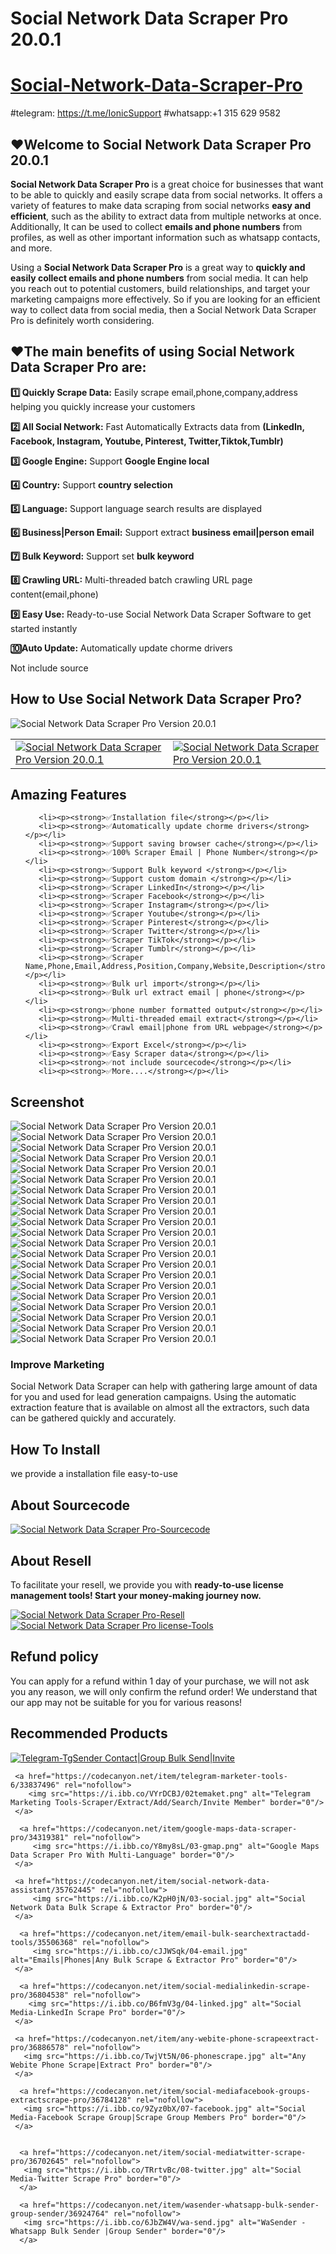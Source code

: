 # Social Network Data Scraper Pro 20.0.1
# <a href="https://codecanyon.net/item/social-network-data-scraper-pro/34467442" rel="_blank"> Social-Network-Data-Scraper-Pro</a>

#telegram: https://t.me/IonicSupport
#whatsapp:+1 315 629 9582
    
<h2><strong>❤️Welcome to Social Network Data Scraper Pro 20.0.1</strong></h2>
<p> <strong>Social Network Data Scraper Pro </strong> is a great choice for businesses that want to be able to quickly and easily 
scrape data from social networks. It offers a variety of features to make data scraping from social networks <strong>easy and efficient</strong>,
 such as the ability to extract data from multiple networks at once.
 Additionally,  It can be used to collect <strong>emails and phone numbers</strong> from profiles, as well as other important information 
 such as whatsapp contacts, and more.</p>
 
  <p>Using a <strong>Social Network Data Scraper Pro</strong> is a great way to <strong>quickly and easily collect emails and phone numbers</strong> from social media.
 It can help you reach out to potential customers, build relationships, and target your marketing campaigns more effectively. 
 So if you are looking for an efficient way to collect data from social media, then a Social Network Data Scraper Pro is definitely 
 worth considering. </p>
 
 
 <h2><strong>❤️The main benefits of using Social Network Data Scraper Pro are:</strong></h2>
<p><strong>1️⃣ Quickly Scrape Data:</strong> Easily scrape email,phone,company,address helping you quickly increase your customers</p>
<p><strong>2️⃣ All Social Network:</strong> Fast Automatically Extracts data from <strong>(LinkedIn, Facebook, Instagram, Youtube, Pinterest, Twitter,Tiktok,Tumblr)</strong></p>
<p><strong>3️⃣ Google Engine:</strong> Support <strong>Google Engine local</strong></p>
<p><strong>4️⃣ Country:</strong> Support <strong>country selection</strong></p>
<p><strong>5️⃣ Language:</strong> Support language search results are displayed</p>
<p><strong>6️⃣ Business|Person Email:</strong> Support extract <strong>business email|person email</strong></p>
<p><strong>7️⃣ Bulk Keyword:</strong> Support set <strong>bulk keyword</strong></p>
<p><strong>8️⃣ Crawling URL:</strong> Multi-threaded batch crawling URL page content(email,phone)</p>
<p><strong>9️⃣ Easy Use:</strong> Ready-to-use Social Network Data Scraper Software to get started instantly</p>
<p><strong>🔟Auto Update:</strong> Automatically update chorme drivers</p>
<p>Not include source</p>


<h2><strong>How to Use Social Network Data Scraper Pro?</strong></h2>
<img src="https://i.ibb.co/xzxBQWw/ytbdemo.png" alt="Social Network Data Scraper Pro Version 20.0.1" />
<table>
<tr>
   <td>
     <a href="https://youtu.be/z3mlqab_7fc">
       <img src="https://i.ibb.co/m8FpbgF/watch1.png" alt="Social Network Data Scraper Pro Version 20.0.1" border="0"></a>
  </td>
   <td>
        <a href="https://youtu.be/xP2roM5Wz7I">
      <img src="https://i.ibb.co/jkRbCct/watch2.png" alt="Social Network Data Scraper Pro Version 20.0.1" border="0"></a>
   </td>
</tr>
</table>

<h2><strong> Amazing Features</strong></h2>
<ul>

       <li><p><strong>✅Installation file</strong></p></li>
	   <li><p><strong>✅Automatically update chorme drivers</strong></p></li>
	   <li><p><strong>✅Support saving browser cache</strong></p></li>
       <li><p><strong>✅100% Scraper Email | Phone Number</strong></p></li>
	   <li><p><strong>✅Support Bulk keyword </strong></p></li>
	   <li><p><strong>✅Support custom domain </strong></p></li>
       <li><p><strong>✅Scraper LinkedIn</strong></p></li>
	   <li><p><strong>✅Scraper Facebook</strong></p></li>
	   <li><p><strong>✅Scraper Instagram</strong></p></li>
	   <li><p><strong>✅Scraper Youtube</strong></p></li>
	   <li><p><strong>✅Scraper Pinterest</strong></p></li>
	   <li><p><strong>✅Scraper Twitter</strong></p></li>
	   <li><p><strong>✅Scraper TikTok</strong></p></li>
	   <li><p><strong>✅Scraper Tumblr</strong></p></li>
	   <li><p><strong>✅Scraper Name,Phone,Email,Address,Position,Company,Website,Description</strong></p></li>
	   <li><p><strong>✅Bulk url import</strong></p></li>
	   <li><p><strong>✅Bulk url extract email | phone</strong></p></li>
	   <li><p><strong>✅phone number formatted output</strong></p></li>
	   <li><p><strong>✅Multi-threaded email extract</strong></p></li>
	   <li><p><strong>✅Crawl email|phone from URL webpage</strong></p></li>
	   <li><p><strong>✅Export Excel</strong></p></li>
	   <li><p><strong>✅Easy Scraper data</strong></p></li>
	   <li><p><strong>✅not include sourcecode</strong></p></li>
	   <li><p><strong>✅More....</strong></p></li>
</ul>

<h2><strong>Screenshot</strong></h2>
<img src="https://i.ibb.co/QrYxcfH/01.png" alt="Social Network Data Scraper Pro Version 20.0.1" border="0"/>
<img src="https://i.ibb.co/cT2tVQZ/02.png" alt="Social Network Data Scraper Pro Version 20.0.1" border="0"/>
<img src="https://i.ibb.co/1J9bnvb/03.png" alt="Social Network Data Scraper Pro Version 20.0.1" border="0"/>
<img src="https://i.ibb.co/Phmvx4t/04.png" alt="Social Network Data Scraper Pro Version 20.0.1" border="0"/>
<img src="https://i.ibb.co/x7D6gML/05.png" alt="Social Network Data Scraper Pro Version 20.0.1" border="0"/>
<img src="https://i.ibb.co/8ctVBK4/06.png" alt="Social Network Data Scraper Pro Version 20.0.1" border="0"/>
<img src="https://i.ibb.co/59ZmtsG/07.png" alt="Social Network Data Scraper Pro Version 20.0.1" border="0"/>
<img src="https://i.ibb.co/HrNcb8b/08.png" alt="Social Network Data Scraper Pro Version 20.0.1" border="0"/>
<img src="https://i.ibb.co/p1Hz5rn/09.png" alt="Social Network Data Scraper Pro Version 20.0.1" border="0"/>
<img src="https://i.ibb.co/N2GvnMv/10.png" alt="Social Network Data Scraper Pro Version 20.0.1" border="0"/>
<img src="https://i.ibb.co/TRc4Fpt/11.png" alt="Social Network Data Scraper Pro Version 20.0.1" border="0"/>
<img src="https://i.ibb.co/XtkJKk3/12.png" alt="Social Network Data Scraper Pro Version 20.0.1" border="0"/>
<img src="https://i.ibb.co/v1Q4M5w/13.png" alt="Social Network Data Scraper Pro Version 20.0.1" border="0"/>
<img src="https://i.ibb.co/TK3HQ77/14.png" alt="Social Network Data Scraper Pro Version 20.0.1" border="0"/>
<img src="https://i.ibb.co/cvNwgj8/15.png" alt="Social Network Data Scraper Pro Version 20.0.1" border="0"/>
<img src="https://i.ibb.co/YQpmdG1/16.png" alt="Social Network Data Scraper Pro Version 20.0.1" border="0"/>
<img src="https://i.ibb.co/3f5LHM7/17.png" alt="Social Network Data Scraper Pro Version 20.0.1" border="0"/>
<img src="https://i.ibb.co/GvzPdSg/18.png" alt="Social Network Data Scraper Pro Version 20.0.1" border="0"/>
<img src="https://i.ibb.co/Y03Q4D7/20.png" alt="Social Network Data Scraper Pro Version 20.0.1" border="0"/>
<img src="https://i.ibb.co/sJzKFw0/21.png" alt="Social Network Data Scraper Pro Version 20.0.1" border="0"/>
<img src="https://i.ibb.co/Zx3XPbx/22.png" alt="Social Network Data Scraper Pro Version 20.0.1" border="0"/>


<h3>Improve Marketing</h3>
<p>Social Network Data Scraper can help with gathering large amount of data for you and used for lead generation campaigns. 
Using the automatic extraction feature that is available on almost all the extractors, such data can be gathered quickly and accurately. </p> 


<h2><strong> How To Install</strong></h2>
<p>we provide a installation file  easy-to-use</p>

<h2><strong>About Sourcecode</strong></h2>
 <a href="https://t.me/IonicSupport" rel="nofollow">
      <img src="https://i.ibb.co/G986kks/sourcecode.png" alt="Social Network Data Scraper Pro-Sourcecode" border="0"/>
 </a>


<h2><strong>About Resell</strong></h2>
<p>To facilitate your resell, we provide you with <strong>ready-to-use license management tools! 
 Start your money-making journey now.</strong></p>
 <a href="https://t.me/IonicSupport" rel="nofollow">
      <img src="https://i.ibb.co/0G3WGzH/resell.png" alt="Social Network Data Scraper Pro-Resell" border="0"/>
 </a>
  <a href="https://t.me/IonicSupport" rel="nofollow">
    <img src="https://i.ibb.co/FzhZN8L/license-Tools.png" alt="Social Network Data Scraper Pro license-Tools" border="0">
  </a>
 
 


<h2><strong>Refund policy</strong></h2>
<p>You can apply for a refund within 1 day of your purchase, we will not ask you any reason, we will only confirm the refund order! 
We understand that our app may not be suitable for you for various reasons!<p>
 
 





 
 

 
 <h2><strong>Recommended Products</strong></h2>
    <a href="https://codecanyon.net/item/tgsender-contactgroup-sender/37945922" rel="nofollow">
      <img src="https://i.ibb.co/rwy1yH4/01tg-sender.png" alt="Telegram-TgSender Contact|Group Bulk Send|Invite" border="0"/>
    </a>
	
	 <a href="https://codecanyon.net/item/telegram-marketer-tools-6/33837496" rel="nofollow">
        <img src="https://i.ibb.co/VYrDCBJ/02temaket.png" alt="Telegram Marketing Tools-Scraper/Extract/Add/Search/Invite Member" border="0"/>
     </a>
	 
      <a href="https://codecanyon.net/item/google-maps-data-scraper-pro/34319381" rel="nofollow">
         <img src="https://i.ibb.co/Y8my8sL/03-gmap.png" alt="Google Maps Data Scraper Pro With Multi-Language" border="0"/>
     </a>
	 
	 <a href="https://codecanyon.net/item/social-network-data-assistant/35762445" rel="nofollow">
         <img src="https://i.ibb.co/K2pH0jN/03-social.jpg" alt="Social Network Data Bulk Scrape & Extractor Pro" border="0"/>
     </a>
	 
	  <a href="https://codecanyon.net/item/email-bulk-searchextractadd-tools/35506368" rel="nofollow">
         <img src="https://i.ibb.co/cJJWSqk/04-email.jpg" alt="Emails|Phones|Any Bulk Scrape & Extractor Pro" border="0"/>
     </a>
	 
	  <a href="https://codecanyon.net/item/social-medialinkedin-scrape-pro/36804538" rel="nofollow">
        <img src="https://i.ibb.co/B6fmV3g/04-linked.jpg" alt="Social Media-LinkedIn Scrape Pro" border="0"/>
     </a>

     <a href="https://codecanyon.net/item/any-webite-phone-scrapeextract-pro/36886578" rel="nofollow">
       <img src="https://i.ibb.co/TwjVt5N/06-phonescrape.jpg" alt="Any Webite Phone Scrape|Extract Pro" border="0"/>
     </a>
	 
	  <a href="https://codecanyon.net/item/social-mediafacebook-groups-extractscrape-pro/36784128" rel="nofollow">
       <img src="https://i.ibb.co/9Zyz0bX/07-facebook.jpg" alt="Social Media-Facebook Scrape Group|Scrape Group Members Pro" border="0"/>
     </a>


      <a href="https://codecanyon.net/item/social-mediatwitter-scrape-pro/36702645" rel="nofollow">
       <img src="https://i.ibb.co/TRrtvBc/08-twitter.jpg" alt="Social Media-Twitter Scrape Pro" border="0"/>
      </a>
	  
	  <a href="https://codecanyon.net/item/wasender-whatsapp-bulk-sender-group-sender/36924764" rel="nofollow">
       <img src="https://i.ibb.co/6JbZW4V/wa-send.jpg" alt="WaSender - Whatsapp Bulk Sender |Group Sender" border="0"/>
      </a>

